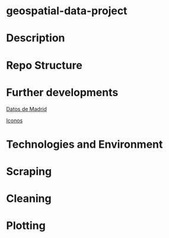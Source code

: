 # geospatial-data-project


# Description


# Repo Structure


# Further developments
[Datos de Madrid](https://datos.madrid.es/portal/site/egob/menuitem.214413fe61bdd68a53318ba0a8a409a0/?vgnextoid=b07e0f7c5ff9e510VgnVCM1000008a4a900aRCRD&dsName=Escuelas32Infantiles32Municipales)

[Iconos](https://fontawesome.com/v4.7.0/icons/)
# Technologies and Environment

# Scraping

# Cleaning

# Plotting
